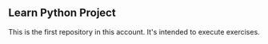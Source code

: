## Learn Python Project

This is the first repository in this account. It's intended to execute exercises. 
